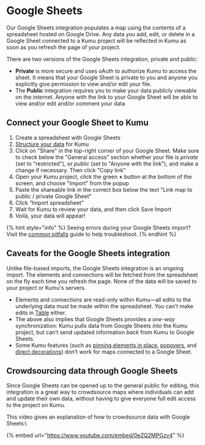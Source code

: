 # Google Sheets

Our Google Sheets integration populates a map using the contents of a spreadsheet hosted on Google Drive. Any data you add, edit, or delete in a Google Sheet connected to a Kumu project will be reflected in Kumu as soon as you refresh the page of your project.&#x20;

There are two versions of the Google Sheets integration, private and public:

* **Private** is more secure and uses oAuth to authorize Kumu to access the sheet. It means that your Google Sheet is private to you and anyone you explicitly give permission to view and/or edit your file.
* The **Public** integration requires you to make your data publicly viewable on the internet. Anyone with the link to your Google Sheet will be able to view and/or edit and/or comment your data

## Connect your Google Sheet to Kumu

1. Create a spreadsheet with Google Sheets
2. [Structure your data](./#structure-your-data-for-kumu) for Kumu
3. Click on "Share" in the top-right corner of your Google Sheet. Make sure to check below the "General access" section whether your file is _private_ (set to "restricted"), or _public_ (set to "Anyone with the link"), and make a change if necessary. Then click "Copy link"
4. Open your Kumu project, click the green **+** button at the bottom of the screen, and choose "Import" from the popup
5. Paste the shareable link in the correct box below the text "Link map to public / private Google Sheet"
6. Click “Import spreadsheet”&#x20;
7. Wait for Kumu to review your data, and then click Save Import
8. Voilà, your data will appear!

{% hint style="info" %}
Seeing errors during your Google Sheets import? Visit the [common pitfalls](./#common-pitfalls) guide to help troubleshoot.&#x20;
{% endhint %}

## Caveats for the Google Sheets integration

Unlike file-based imports, the Google Sheets integration is an ongoing import. The elements and connections will be fetched from the spreadsheet on the fly each time you refresh the page. None of the data will be saved to your project or Kumu's servers.

* Elements and connections are read-only within Kumu—all edits to the underlying data must be made within the spreadsheet. You can’t make edits in [Table](../table.md) either.&#x20;
* The above also implies that Google Sheets provides a _one-way_ synchronization: Kumu pulls data from Google Sheets _into_ the Kumu project, but can’t send updated information _back_ from Kumu to Google Sheets.
* Some Kumu features (such as [pinning elements in place](../../faq/how-do-keep-elements-from-moving.md), [popovers](../popovers.md), and [direct decorations](../direct-decorations.md)) don’t work for maps connected to a Google Sheet.

## Crowdsourcing data through Google Sheets

Since Google Sheets can be opened up to the general public for editing, this integration is a great way to crowdsource maps where individuals can add and update their own data, without having to give everyone full edit access to the project on Kumu.

This video gives an explanation of how to crowdsource data with Google Sheets:\


{% embed url="https://www.youtube.com/embed/0eZQ2MPGzv4" %}
